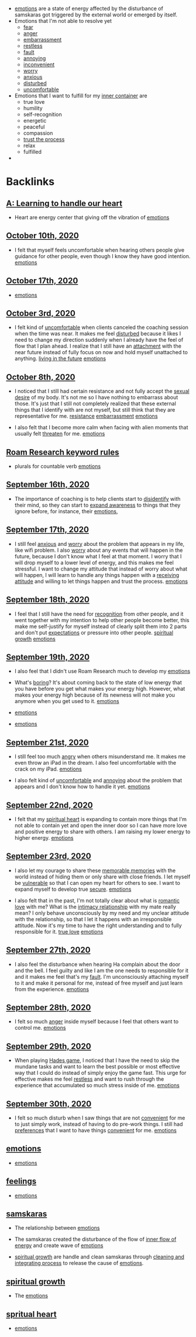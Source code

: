 - [emotions](<emotions.md>) are a state of energy affected by the disturbance of samskaras got triggered by the external world or emerged by itself. 
- Emotions that I'm not able to resolve yet
    - [fear](<fear.md>)
    - [anger](<anger.md>)
    - [embarrassment](<embarrassment.md>)
    - [restless](<restless.md>)
    - [fault](<fault.md>)
    - [annoying](<annoying.md>)
    - [inconvenient](<inconvenient.md>)
    - [worry](<worry.md>)
    - [anxious](<anxious.md>)
    - [disturbed](<disturbed.md>)
    - [uncomfortable](<uncomfortable.md>)
- Emotions that I want to fulfill for my [inner container](<inner container.md>) are
    - true love
    - humility
    - self-recognition
    - energetic
    - peaceful
    - compassion
    - [trust the process](<trust the process.md>)
    - relax
    - fulfilled
- 

# Backlinks
## [A: Learning to handle our heart](<A: Learning to handle our heart.md>)
- Heart are energy center that giving off the vibration of [emotions](<emotions.md>)

## [October 10th, 2020](<October 10th, 2020.md>)
- I felt that myself feels uncomfortable when hearing others people give guidance for other people, even though I know they have good intention. [emotions](<emotions.md>)

## [October 17th, 2020](<October 17th, 2020.md>)
- [emotions](<emotions.md>)

## [October 3rd, 2020](<October 3rd, 2020.md>)
- I felt kind of [uncomfortable](<uncomfortable.md>) when clients canceled the coaching session when the time was near. It makes me feel [disturbed](<disturbed.md>) because it likes I need to change my direction suddenly when I already have the feel of flow that I plan ahead. I realize that I still have an [attachment](<attachment.md>) with the near future instead of fully focus on now and hold myself unattached to anything. [living in the future](<living in the future.md>) [emotions](<emotions.md>)

## [October 8th, 2020](<October 8th, 2020.md>)
- I noticed that I still had certain resistance and not fully accept the [sexual desire](<sexual desire.md>) of my body. It's not me so I have nothing to embarrass about those. It's just that I still not completely realized that these external things that I identify with are not myself, but still think that they are representative for me. [resistance](<resistance.md>) [embarrassment](<embarrassment.md>) [emotions](<emotions.md>)

- I also felt that I become more calm when facing with alien moments that usually felt [threaten](<threaten.md>) for me. [emotions](<emotions.md>)

## [Roam Research keyword rules](<Roam Research keyword rules.md>)
- plurals for countable verb [emotions](<emotions.md>)

## [September 16th, 2020](<September 16th, 2020.md>)
- The importance of coaching is to help clients start to [disidentify](<disidentify.md>) with their mind, so they can start to [expand awareness](<expand awareness.md>) to things that they ignore before, for instance, their [emotions](<emotions.md>),

## [September 17th, 2020](<September 17th, 2020.md>)
- I still feel [anxious](<anxious.md>) and [worry](<worry.md>) about the problem that appears in my life, like wifi problem. I also [worry](<worry.md>) about any events that will happen in the future, because I don't know what I feel at that moment. I worry that I will drop myself to a lower level of energy, and this makes me feel stressful. I want to change my attitude that instead of worry about what will happen, I will learn to handle any things happen with a [receiving attitude](<receiving attitude.md>) and willing to let things happen and trust the process. [emotions](<emotions.md>)

## [September 18th, 2020](<September 18th, 2020.md>)
- I feel that I still have the need for [recognition](<recognition.md>) from other people, and it went together with my intention to help other people become better, this make me self-justify for myself instead of clearly split them into 2 parts and don't put [expectations](<expectations.md>) or pressure into other people. [spiritual growth](<spiritual growth.md>) [emotions](<emotions.md>)

## [September 19th, 2020](<September 19th, 2020.md>)
- I also feel that I didn't use Roam Research much to develop my [emotions](<emotions.md>)

- What's [boring](<boring.md>)? It's about coming back to the state of low energy that you have before you get what makes your energy high. However, what makes your energy high because of its newness will not make you anymore when you get used to it. [emotions](<emotions.md>)

- [emotions](<emotions.md>)

- [emotions](<emotions.md>)

## [September 21st, 2020](<September 21st, 2020.md>)
- I still feel too much [angry](<angry.md>) when others misunderstand me. It makes me even throw an iPad in the dream. I also feel uncomfortable with the crack on my iPad. [emotions](<emotions.md>)

- I also felt kind of [uncomfortable](<uncomfortable.md>) and [annoying](<annoying.md>) about the problem that appears and I don't know how to handle it yet. [emotions](<emotions.md>)

## [September 22nd, 2020](<September 22nd, 2020.md>)
- I felt that my [spiritual heart](<spiritual heart.md>) is expanding to contain more things that I'm not able to contain yet and open the inner door so I can have more love and positive energy to share with others. I am raising my lower energy to higher energy. [emotions](<emotions.md>)

## [September 23rd, 2020](<September 23rd, 2020.md>)
- I also let my courage to share these [memorable memories](<memorable memories.md>) with the world instead of hiding them or only share with close friends. I let myself be [vulnerable](<vulnerable.md>) so that I can open my heart for others to see. I want to expand myself to develop true [secure](<secure.md>).  [emotions](<emotions.md>)

- I also felt that in the past, I'm not totally clear about what is [romantic love](<romantic love.md>) with me? What is the [intimacy relationship](<intimacy relationship.md>) with my mate really mean? I only behave unconsciously by my need and my unclear attitude with the relationship, so that I let it happens with an irresponsible attitude. Now it's my time to have the right understanding and to fully responsible for it. [true love](<true love.md>) [emotions](<emotions.md>)

## [September 27th, 2020](<September 27th, 2020.md>)
- I also feel the disturbance when hearing Ha complain about the door and the bell. I feel guilty and like I am the one needs to responsible for it and it makes me feel that's my [fault](<fault.md>). I'm unconsciously attaching myself to it and make it personal for me, instead of free myself and just learn from the experience. [emotions](<emotions.md>)

## [September 28th, 2020](<September 28th, 2020.md>)
- I felt so much [anger](<anger.md>) inside myself because I feel that others want to control me. [emotions](<emotions.md>)

## [September 29th, 2020](<September 29th, 2020.md>)
- When playing [Hades game](<Hades game.md>), I noticed that I have the need to skip the mundane tasks and want to learn the best possible or most effective way that I could do instead of simply enjoy the game fast. This urge for effective makes me feel [restless](<restless.md>) and want to rush through the experience that accumulated so much stress inside of me. [emotions](<emotions.md>)

## [September 30th, 2020](<September 30th, 2020.md>)
- I felt so much disturb when I saw things that are not [convenient](<convenient.md>) for me to just simply work, instead of having to do pre-work things. I still had [preferences](<preferences.md>) that I want to have things [convenient](<convenient.md>) for me. [emotions](<emotions.md>)

## [emotions](<emotions.md>)
- [emotions](<emotions.md>)

## [feelings](<feelings.md>)
- [emotions](<emotions.md>)

## [samskaras](<samskaras.md>)
- The relationship between [emotions](<emotions.md>)

- The samskaras created the disturbance of the flow of [inner flow of energy](<inner flow of energy.md>) and create wave of [emotions](<emotions.md>)

- [spiritual growth](<spiritual growth.md>) are handle and clean samskaras through [cleaning and integrating process](<cleaning and integrating process.md>) to release the cause of [emotions](<emotions.md>).

## [spiritual growth](<spiritual growth.md>)
- The [emotions](<emotions.md>)

## [spritual heart](<spritual heart.md>)
- [emotions](<emotions.md>)

